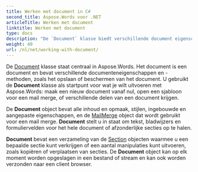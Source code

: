```yaml
---
title: Werken met document in C#
second_title: Aspose.Words voor .NET
articleTitle: Werken met document
linktitle: Werken met document
type: docs
description: "De `Document` klasse biedt verschillende document eigenschappen en methoden met behulp van C#. U gebruikt de `Document` klasse als startpunt voor wat je wilt uitvoeren met Aspose.Words voor .NET. De `Document` object kan worden opgeslagen in een bestand of stream en ook naar een browser worden verzonden."
weight: 40
url: /nl/net/working-with-document/
---
```


De [Document](https://reference.aspose.com/words/net/aspose.words/document/) klasse staat centraal in Aspose.Words. Het document is een document en bevat verschillende documenteneigenschappen en -methoden, zoals het opslaan of beschermen van het document. U gebruikt de **Document** klasse als startpunt voor wat je wilt uitvoeren met Aspose.Words: maak een nieuw document vanaf nul, open een sjabloon voor een mail merge, of verschillende delen van een document krijgen.

De **Document** object bevat alle inhoud en opmaak, stijlen, ingebouwde en aangepaste eigenschappen, en de [MailMerge](https://reference.aspose.com/words/net/aspose.words.mailmerging/mailmerge/) object dat wordt gebruikt voor een mail merge. **Document** stelt u in staat om tekst, bladwijzers en formuliervelden voor het hele document of afzonderlijke secties op te halen.

**Document** bevat een verzameling van de [Section](https://reference.aspose.com/words/net/aspose.words/section/) objecten waarmee u een bepaalde sectie kunt verkrijgen of een aantal manipulaties kunt uitvoeren, zoals kopiëren of verplaatsen van secties. De **Document** object kan op elk moment worden opgeslagen in een bestand of stream en kan ook worden verzonden naar een client browser.
